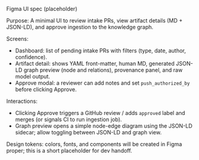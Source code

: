 Figma UI spec (placeholder)

Purpose: A minimal UI to review intake PRs, view artifact details (MD + JSON-LD), and approve ingestion to the knowledge graph.

Screens:
- Dashboard: list of pending intake PRs with filters (type, date, author, confidence).
- Artifact detail: shows YAML front-matter, human MD, generated JSON-LD graph preview (node and relations), provenance panel, and raw model output.
- Approve modal: a reviewer can add notes and set `push_authorized_by` before clicking Approve.

Interactions:
- Clicking Approve triggers a GitHub review / adds `approved` label and merges (or signals CI to run ingestion job).
- Graph preview opens a simple node-edge diagram using the JSON-LD sidecar; allow toggling between JSON-LD and graph view.

Design tokens: colors, fonts, and components will be created in Figma proper; this is a short placeholder for dev handoff.

